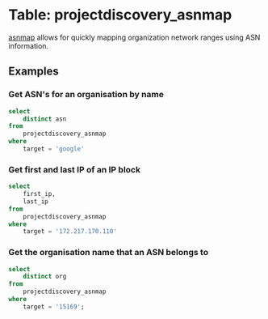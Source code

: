 # Table: projectdiscovery_asnmap

[asnmap](https://github.com/projectdiscovery/asnmap) allows for quickly mapping organization network ranges using ASN information.

## Examples

### Get ASN's for an organisation by name

```sql
select
    distinct asn 
from
    projectdiscovery_asnmap
where
    target = 'google'
```

### Get first and last IP of an IP block

```sql
select
    first_ip,
    last_ip
from
    projectdiscovery_asnmap
where
    target = '172.217.170.110'
```

### Get the organisation name that an ASN belongs to

```sql
select
    distinct org
from
    projectdiscovery_asnmap
where
    target = '15169';
```
